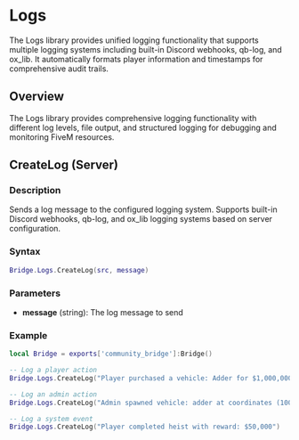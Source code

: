 # <i class="fas fa-file-alt"></i> Logs

<!--META
nav: true
toc: true
description: The Logs library provides unified logging functionality that supports multiple logging systems including built-in Discord webhooks, qb-log, and ox_lib. It automatically formats player information and timestamps for comprehensive audit trails.
-->

The Logs library provides unified logging functionality that supports multiple logging systems including built-in Discord webhooks, qb-log, and ox_lib. It automatically formats player information and timestamps for comprehensive audit trails.

## Overview

The Logs library provides comprehensive logging functionality with different log levels, file output, and structured logging for debugging and monitoring FiveM resources.

## CreateLog (Server)

### Description
Sends a log message to the configured logging system. Supports built-in Discord webhooks, qb-log, and ox_lib logging systems based on server configuration.

### Syntax
```lua
Bridge.Logs.CreateLog(src, message)
```

### Parameters
- **message** (string): The log message to send

### Example
```lua
local Bridge = exports['community_bridge']:Bridge()

-- Log a player action
Bridge.Logs.CreateLog("Player purchased a vehicle: Adder for $1,000,000")

-- Log an admin action
Bridge.Logs.CreateLog("Admin spawned vehicle: adder at coordinates (100, 200, 30)")

-- Log a system event
Bridge.Logs.CreateLog("Player completed heist with reward: $50,000")
```

